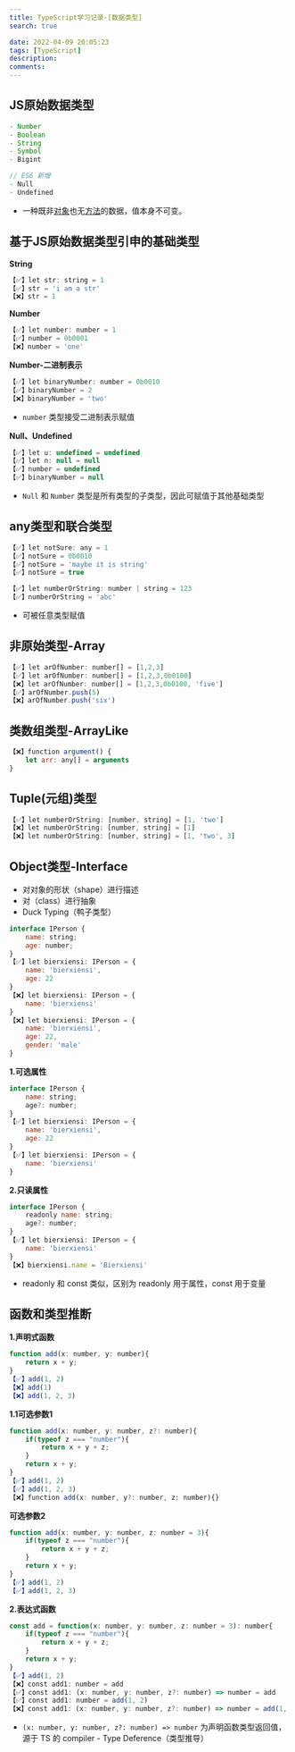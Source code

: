 ```yaml
---
title: TypeScript学习记录-[数据类型]
search: true

date: 2022-04-09 20:05:23
tags: [TypeScript]
description:
comments:
---
```


## JS原始数据类型
```js
- Number
- Boolean
- String
- Symbol
- Bigint

// ES6 新增
- Null
- Undefined
```

- 一种既非[对象](https://developer.mozilla.org/zh-CN/docs/Glossary/Object)也无[方法](https://developer.mozilla.org/zh-CN/docs/Glossary/Method)的数据，值本身不可变。


## 基于JS原始数据类型引申的基础类型

**String**
```js
【✅】let str: string = 1
【✅】str = 'i am a str'
【❌】str = 1
```

**Number**
```js
【✅】let number: number = 1
【✅】number = 0b0001
【❌】number = 'one'
```

**Number-二进制表示**
```js
【✅】let binaryNumber: number = 0b0010
【✅】binaryNumber = 2
【❌】binaryNumber = 'two'
```

- `number` 类型接受二进制表示赋值

**Null、Undefined**
```js
【✅】let u: undefined = undefined
【✅】let n: null = null
【✅】number = undefined
【✅】binaryNumber = null
```

- `Null` 和 `Number` 类型是所有类型的子类型，因此可赋值于其他基础类型

## any类型和联合类型

```js
【✅】let notSure: any = 1
【✅】notSure = 0b0010
【✅】notSure = 'maybe it is string' 
【✅】notSure = true

【✅】let numberOrString: number | string = 123
【✅】numberOrString = 'abc'
```
- 可被任意类型赋值

## 非原始类型-Array

```js
【✅】let arOfNumber: number[] = [1,2,3]
【✅】let arOfNumber: number[] = [1,2,3,0b0100]
【❌】let arOfNumber: number[] = [1,2,3,0b0100, 'five']
【✅】arOfNumber.push(5)
【❌】arOfNumber.push('six')
```

## 类数组类型-ArrayLike
```js
【❌】function argument() { 
    let arr: any[] = arguments 
}
```

## Tuple(元组)类型
```js
【✅】let numberOrString: [number, string] = [1, 'two']
【❌】let numberOrString: [number, string] = [1]
【❌】let numberOrString: [number, string] = [1, 'two', 3]
```


## Object类型-Interface
- 对对象的形状（shape）进行描述
- 对（class）进行抽象
- Duck Typing（鸭子类型）

```js
interface IPerson {
    name: string;
    age: number;
}
【✅】let bierxiensi: IPerson = {
    name: 'bierxiensi',
    age: 22
}
【❌】let bierxiensi: IPerson = {
    name: 'bierxiensi'
}
【❌】let bierxiensi: IPerson = {
    name: 'bierxiensi',
    age: 22,
    gender: 'male'
}
```

**1.可选属性**
```js
interface IPerson {
    name: string;
    age?: number;
}
【✅】let bierxiensi: IPerson = {
    name: 'bierxiensi',
    age: 22
}
【✅】let bierxiensi: IPerson = {
    name: 'bierxiensi'
}
```

**2.只读属性**
```js
interface IPerson {
    readonly name: string;
    age?: number;
}
【✅】let bierxiensi: IPerson = {
    name: 'bierxiensi'
}
【❌】bierxiensi.name = 'Bierxiensi'
```

- readonly 和 const 类似，区别为 readonly 用于属性，const 用于变量

## 函数和类型推断

**1.声明式函数**
```js
function add(x: number, y: number){
    return x + y;
}
【✅】add(1, 2)
【❌】add(1)
【❌】add(1, 2, 3)
```



**1.1可选参数1**
```js
function add(x: number, y: number, z?: number){
    if(typeof z === "number"){
        return x + y + z;
    }
    return x + y;
}
【✅】add(1, 2)
【✅】add(1, 2, 3)
【❌】function add(x: number, y?: number, z: number){}
```
**可选参数2**
```js
function add(x: number, y: number, z: number = 3){
    if(typeof z === "number"){
        return x + y + z;
    }
    return x + y;
}
【✅】add(1, 2)
【✅】add(1, 2, 3)
```

**2.表达式函数**
```js
const add = function(x: number, y: number, z: number = 3): number{
    if(typeof z === "number"){
        return x + y + z;
    }
    return x + y;
}
【✅】add(1, 2)
【❌】const add1: number = add
【✅】const add1: (x: number, y: number, z?: number) => number = add
【✅】const add1: number = add(1, 2)
【❌】const add1: (x: number, y: number, z?: number) => number = add(1, 2)
```

- `(x: number, y: number, z?: number) => number` 为声明函数类型返回值，源于 TS 的 compiler - Type Deference（类型推导）
